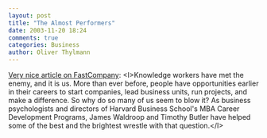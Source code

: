 ```yaml
---
layout: post
title: "The Almost Performers"
date: 2003-11-20 18:24
comments: true
categories: Business
author: Oliver Thylmann
---
```



[Very nice article on FastCompany](http://fastcompany.com/magazine/42/pp_waldroop.html): &lt;I&gt;Knowledge workers have met the enemy, and it is us. More than ever before, people have opportunities earlier in their careers to start companies, lead business units, run projects, and make a difference. So why do so many of us seem to blow it? As business psychologists and directors of Harvard Business School's MBA Career Development Programs, James Waldroop and Timothy Butler have helped some of the best and the brightest wrestle with that question.&lt;/I&gt;


